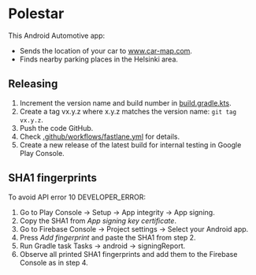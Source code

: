 # Polestar

This Android Automotive app:

- Sends the location of your car to www.car-map.com.
- Finds nearby parking places in the Helsinki area.

## Releasing

1. Increment the version name and build number in [build.gradle.kts](automotive/build.gradle.kts).
2. Create a tag vx.y.z where x.y.z matches the version name: `git tag vx.y.z`.
3. Push the code GitHub.
4. Check [.github/workflows/fastlane.yml](.github/workflows/fastlane.yml) for details.
5. Create a new release of the latest build for internal testing in Google Play Console.

## SHA1 fingerprints

To avoid API error 10 DEVELOPER_ERROR:

1. Go to Play Console -> Setup -> App integrity -> App signing.
2. Copy the SHA1 from *App signing key certificate*.
3. Go to Firebase Console -> Project settings -> Select your Android app.
4. Press *Add fingerprint* and paste the SHA1 from step 2.
5. Run Gradle task Tasks -> android -> signingReport.
6. Observe all printed SHA1 fingerprints and add them to the Firebase Console as in step 4.
